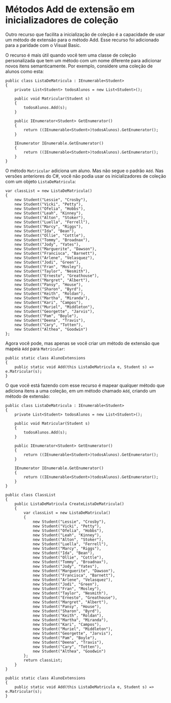 ﻿# Métodos Add de extensão em inicializadores de coleção

Outro recurso que facilita a inicialização de coleção é a capacidade de usar um
 método de extensão para o método Add. Esse recurso foi adicionado para a paridade 
com o Visual Basic.

O recurso é mais útil quando você tem uma classe de coleção personalizada que tem 
um método com um nome diferente para adicionar novos itens semanticamente.
Por exemplo, considere uma coleção de alunos como esta:



```
public class ListaDeMatricula : IEnumerable<Student>
{
    private List<Student> todosAlunos = new List<Student>();

    public void Matricular(Student s)
    {
        todosAlunos.Add(s);
    }

    public IEnumerator<Student> GetEnumerator()
    {
        return ((IEnumerable<Student>)todosAlunos).GetEnumerator();
    }

    IEnumerator IEnumerable.GetEnumerator()
    {
        return ((IEnumerable<Student>)todosAlunos).GetEnumerator();
    }
}
```

O método `Matricular` adiciona um aluno. Mas não segue o padrão `Add`. Nas versões 
anteriores do C#, você não podia usar os inicializadores de coleção com um objeto 
`ListaDeMatricula`:

```
var classList = new ListaDeMatricula()
{
    new Student("Lessie", "Crosby"),
    new Student("Vicki", "Petty"),
    new Student("Ofelia", "Hobbs"),
    new Student("Leah", "Kinney"),
    new Student("Alton", "Stoker"),
    new Student("Luella", "Ferrell"),
    new Student("Marcy", "Riggs"),
    new Student("Ida", "Bean"),
    new Student("Ollie", "Cottle"),
    new Student("Tommy", "Broadnax"),
    new Student("Jody", "Yates"),
    new Student("Marguerite", "Dawson"),
    new Student("Francisca", "Barnett"),
    new Student("Arlene", "Velasquez"),
    new Student("Jodi", "Green"),
    new Student("Fran", "Mosley"),
    new Student("Taylor", "Nesmith"),
    new Student("Ernesto", "Greathouse"),
    new Student("Margret", "Albert"),
    new Student("Pansy", "House"),
    new Student("Sharon", "Byrd"),
    new Student("Keith", "Roldan"),
    new Student("Martha", "Miranda"),
    new Student("Kari", "Campos"),
    new Student("Muriel", "Middleton"),
    new Student("Georgette", "Jarvis"),
    new Student("Pam", "Boyle"),
    new Student("Deena", "Travis"),
    new Student("Cary", "Totten"),
    new Student("Althea", "Goodwin")
};
```
Agora você pode, mas apenas se você criar um método de extensão que mapeia `Add` 
para `Matricular`:

```
public static class AlunoExtensions
{
    public static void Add(this ListaDeMatricula e, Student s) => e.Matricular(s);
}
```

O que você está fazendo com esse recurso é mapear qualquer método que adiciona 
itens a uma coleção, em um método chamado `Add`, criando um método de extensão:

```
public class ListaDeMatricula : IEnumerable<Student>
{
    private List<Student> todosAlunos = new List<Student>();

    public void Matricular(Student s)
    {
        todosAlunos.Add(s);
    }

    public IEnumerator<Student> GetEnumerator()
    {
        return ((IEnumerable<Student>)todosAlunos).GetEnumerator();
    }

    IEnumerator IEnumerable.GetEnumerator()
    {
        return ((IEnumerable<Student>)todosAlunos).GetEnumerator();
    }
}
```


```
public class ClassList
{
    public ListaDeMatricula CreateListaDeMatricula()
    {
        var classList = new ListaDeMatricula()
        {
            new Student("Lessie", "Crosby"),
            new Student("Vicki", "Petty"),
            new Student("Ofelia", "Hobbs"),
            new Student("Leah", "Kinney"),
            new Student("Alton", "Stoker"),
            new Student("Luella", "Ferrell"),
            new Student("Marcy", "Riggs"),
            new Student("Ida", "Bean"),
            new Student("Ollie", "Cottle"),
            new Student("Tommy", "Broadnax"),
            new Student("Jody", "Yates"),
            new Student("Marguerite", "Dawson"),
            new Student("Francisca", "Barnett"),
            new Student("Arlene", "Velasquez"),
            new Student("Jodi", "Green"),
            new Student("Fran", "Mosley"),
            new Student("Taylor", "Nesmith"),
            new Student("Ernesto", "Greathouse"),
            new Student("Margret", "Albert"),
            new Student("Pansy", "House"),
            new Student("Sharon", "Byrd"),
            new Student("Keith", "Roldan"),
            new Student("Martha", "Miranda"),
            new Student("Kari", "Campos"),
            new Student("Muriel", "Middleton"),
            new Student("Georgette", "Jarvis"),
            new Student("Pam", "Boyle"),
            new Student("Deena", "Travis"),
            new Student("Cary", "Totten"),
            new Student("Althea", "Goodwin")
        };
        return classList;
    }           
}

public static class AlunoExtensions
{
    public static void Add(this ListaDeMatricula e, Student s) => e.Matricular(s);
}
```